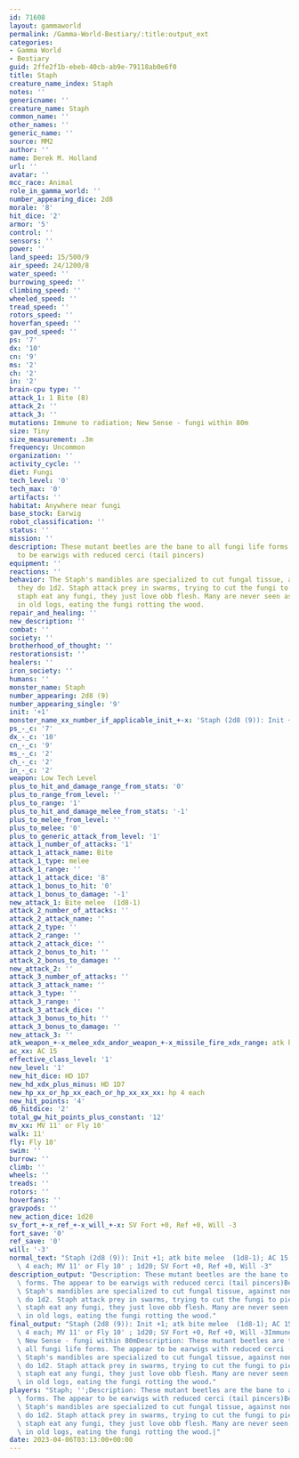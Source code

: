 ```yaml
---
id: 71608
layout: gammaworld
permalink: /Gamma-World-Bestiary/:title:output_ext
categories:
- Gamma World
- Bestiary
guid: 2ffe2f1b-ebeb-40cb-ab9e-79118ab0e6f0
title: Staph
creature_name_index: Staph
notes: ''
genericname: ''
creature_name: Staph
common_name: ''
other_names: ''
generic_name: ''
source: MM2
author: ''
name: Derek M. Holland
url: ''
avatar: ''
mcc_race: Animal
role_in_gamma_world: ''
number_appearing_dice: 2d8
morale: '8'
hit_dice: '2'
armor: '5'
control: ''
sensors: ''
power: ''
land_speed: 15/500/9
air_speed: 24/1200/8
water_speed: ''
burrowing_speed: ''
climbing_speed: ''
wheeled_speed: ''
tread_speed: ''
rotors_speed: ''
hoverfan_speed: ''
gav_pod_speed: ''
ps: '7'
dx: '10'
cn: '9'
ms: '2'
ch: '2'
in: '2'
brain-cpu type: ''
attack_1: 1 Bite (8)
attack_2: ''
attack_3: ''
mutations: Immune to radiation; New Sense - fungi within 80m
size: Tiny
size_measurement: .3m
frequency: Uncommon
organization: ''
activity_cycle: ''
diet: Fungi
tech_level: '0'
tech_max: '0'
artifacts: ''
habitat: Anywhere near fungi
base_stock: Earwig
robot_classification: ''
status: ''
mission: ''
description: These mutant beetles are the bane to all fungi life forms. The appear
  to be earwigs with reduced cerci (tail pincers)
equipment: ''
reactions: ''
behavior: The Staph's mandibles are specialized to cut fungal tissue, against non-fungi
  they do 1d2. Staph attack prey in swarms, trying to cut the fungi to pieces.Though
  staph eat any fungi, they just love obb flesh. Many are never seen as they burrow
  in old logs, eating the fungi rotting the wood.
repair_and_healing: ''
new_description: ''
combat: ''
society: ''
brotherhood_of_thought: ''
restorationsist: ''
healers: ''
iron_society: ''
humans: ''
monster_name: Staph
number_appearing: 2d8 (9)
number_appearing_single: '9'
init: '+1'
monster_name_xx_number_if_applicable_init_+-x: 'Staph (2d8 (9)): Init +1'
ps_-_c: '7'
dx_-_c: '10'
cn_-_c: '9'
ms_-_c: '2'
ch_-_c: '2'
in_-_c: '2'
weapon: Low Tech Level
plus_to_hit_and_damage_range_from_stats: '0'
plus_to_range_from_level: ''
plus_to_range: '1'
plus_to_hit_and_damage_melee_from_stats: '-1'
plus_to_melee_from_level: ''
plus_to_melee: '0'
plus_to_generic_attack_from_level: '1'
attack_1_number_of_attacks: '1'
attack_1_attack_name: Bite
attack_1_type: melee
attack_1_range: ''
attack_1_attack_dice: '8'
attack_1_bonus_to_hit: '0'
attack_1_bonus_to_damage: '-1'
new_attack_1: Bite melee  (1d8-1)
attack_2_number_of_attacks: ''
attack_2_attack_name: ''
attack_2_type: ''
attack_2_range: ''
attack_2_attack_dice: ''
attack_2_bonus_to_hit: ''
attack_2_bonus_to_damage: ''
new_attack_2: ''
attack_3_number_of_attacks: ''
attack_3_attack_name: ''
attack_3_type: ''
attack_3_range: ''
attack_3_attack_dice: ''
attack_3_bonus_to_hit: ''
attack_3_bonus_to_damage: ''
new_attack_3: ''
atk_weapon_+-x_melee_xdx_andor_weapon_+-x_missile_fire_xdx_range: atk bite melee  (1d8-1)
ac_xx: AC 15
effective_class_level: '1'
new_level: '1'
new_hit_dice: HD 1D7
new_hd_xdx_plus_minus: HD 1D7
new_hp_xx_or_hp_xx_each_or_hp_xx_xx_xx: hp 4 each
new_hit_points: '4'
d6_hitdice: '2'
total_gw_hit_points_plus_constant: '12'
mv_xx: MV 11' or Fly 10'
walk: 11'
fly: Fly 10'
swim: ''
burrow: ''
climb: ''
wheels: ''
treads: ''
rotors: ''
hoverfans: ''
gravpods: ''
new_action_dice: 1d20
sv_fort_+-x_ref_+-x_will_+-x: SV Fort +0, Ref +0, Will -3
fort_save: '0'
ref_save: '0'
will: '-3'
normal_text: "Staph (2d8 (9)): Init +1; atk bite melee  (1d8-1); AC 15; HD 1D7 hp\
  \ 4 each; MV 11' or Fly 10' ; 1d20; SV Fort +0, Ref +0, Will -3"
description_output: "Description: These mutant beetles are the bane to all fungi life\
  \ forms. The appear to be earwigs with reduced cerci (tail pincers)Behavior:The\
  \ Staph's mandibles are specialized to cut fungal tissue, against non-fungi they\
  \ do 1d2. Staph attack prey in swarms, trying to cut the fungi to pieces.Though\
  \ staph eat any fungi, they just love obb flesh. Many are never seen as they burrow\
  \ in old logs, eating the fungi rotting the wood."
final_output: "Staph (2d8 (9)): Init +1; atk bite melee  (1d8-1); AC 15; HD 1D7 hp\
  \ 4 each; MV 11' or Fly 10' ; 1d20; SV Fort +0, Ref +0, Will -3Immune to radiation;\
  \ New Sense - fungi within 80mDescription: These mutant beetles are the bane to\
  \ all fungi life forms. The appear to be earwigs with reduced cerci (tail pincers)Behavior:The\
  \ Staph's mandibles are specialized to cut fungal tissue, against non-fungi they\
  \ do 1d2. Staph attack prey in swarms, trying to cut the fungi to pieces.Though\
  \ staph eat any fungi, they just love obb flesh. Many are never seen as they burrow\
  \ in old logs, eating the fungi rotting the wood."
players: "Staph; '';Description: These mutant beetles are the bane to all fungi life\
  \ forms. The appear to be earwigs with reduced cerci (tail pincers)Behavior:The\
  \ Staph's mandibles are specialized to cut fungal tissue, against non-fungi they\
  \ do 1d2. Staph attack prey in swarms, trying to cut the fungi to pieces.Though\
  \ staph eat any fungi, they just love obb flesh. Many are never seen as they burrow\
  \ in old logs, eating the fungi rotting the wood.|"
date: 2023-04-06T03:13:00+00:00
---
```

</br>